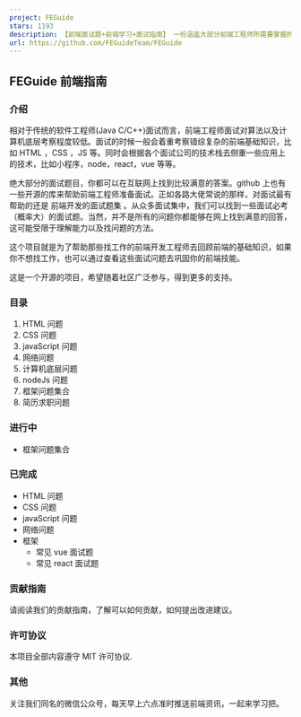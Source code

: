```yaml
---
project: FEGuide
stars: 1193
description: 【前端面试题+前端学习+面试指南】 一份涵盖大部分前端工程师所需要掌握的核心知识。这个项目就是为了帮助那些找工作的前端开发工程师去回顾前端的基础知识，如果你不想找工作，也可以通过查看这些面试问题去巩固你的前端技能。
url: https://github.com/FEGuideTeam/FEGuide
---
```


FEGuide 前端指南
------------

### 介绍

相对于传统的软件工程师(Java C/C++)面试而言，前端工程师面试对算法以及计算机底层考察程度较低。面试的时候一般会着重考察错综复杂的前端基础知识，比如 HTML ，CSS ，JS 等。同时会根据各个面试公司的技术栈去侧重一些应用上的技术，比如小程序，node，react，vue 等等。

绝大部分的面试题目，你都可以在互联网上找到比较满意的答案。github 上也有一些开源的库来帮助前端工程师准备面试。正如各路大佬常说的那样，对面试最有帮助的还是 前端开发的面试题集 。从众多面试集中，我们可以找到一些面试必考（概率大）的面试题。当然，并不是所有的问题你都能够在网上找到满意的回答，这可能受限于理解能力以及找问题的方法。

这个项目就是为了帮助那些找工作的前端开发工程师去回顾前端的基础知识，如果你不想找工作，也可以通过查看这些面试问题去巩固你的前端技能。

这是一个开源的项目，希望随着社区广泛参与，得到更多的支持。

### 目录

1.  HTML 问题
2.  CSS 问题
3.  javaScript 问题
4.  网络问题
5.  计算机底层问题
6.  nodeJs 问题
7.  框架问题集合
8.  简历求职问题

### 进行中

-   框架问题集合

### 已完成

-   HTML 问题
-   CSS 问题
-   javaScript 问题
-   网络问题
-   框架
    -   常见 vue 面试题
    -   常见 react 面试题

### 贡献指南

请阅读我们的贡献指南，了解可以如何贡献，如何提出改进建议。

### 许可协议

本项目全部内容遵守 MIT 许可协议.

### 其他

关注我们同名的微信公众号，每天早上六点准时推送前端资讯，一起来学习把。
